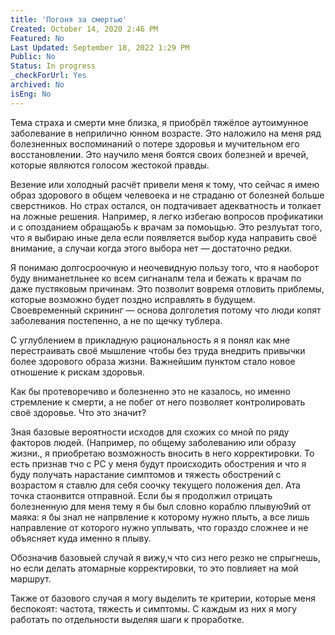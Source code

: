 ```yaml
---
title: 'Погоня за смертью'
Created: October 14, 2020 2:46 PM
Featured: No
Last Updated: September 18, 2022 1:29 PM
Public: No
Status: In progress
_checkForUrl: Yes
archived: No
isEng: No
---
```


Тема страха и смерти мне близка, я приобрёл тяжёлое аутоимунное заболевание в неприлично юнном возрасте. Это наложило на меня ряд болезненных воспоминаний о потере здоровья и мучительном его восстановлении. Это научило меня боятся своих болезней и вречей, которые являются голосом жестокой правды.

Везение или холодный расчёт привели меня к тому, что сейчас я имею образ здорового в общем челевоека и не страданю от болезней больше сверстников. Но страх остался, он подтачивает адекватность и толкает на ложные решения. Например, я легко избегаю вопросов профикатики и с опозданием обращаю5ь к врачам за помоьщью. Это резлуьтат того, что я выбираю иные дела если появляется выбор куда направить своё внимание, а случаи когда этого выбора нет — достаточно редки.

Я понимаю долгосроочную и неочевидную пользу того, что я наоборот буду вниманетльнее ко всем сигнаналм тела и бежать к врачам по даже пустяковым причинам. Это позволит вовремя отловить приблемы, которые возможно будет поздно исправлять в будущем. Своевременный скрининг — основа долголетия потому что люди копят заболевания постепенно, а не по щечку тублера.

С углублением в прикладную рациональность я  я понял как мне перестраивать своё мышление чтобы без труда внедрить привычки более здорового образа жизни. Важнейшим пунктом стало новое отношение к рискам здоровья.

Как бы протеворечиво и болезненно это не казалось, но именно стремление к смерти, а не побег от него позволяет контролировать своё здоровье. Что это значит?

Зная базовые вероятности исходов для схожих со мной по ряду факторов людей. (Например, по общему заболеванию или образу жизни.,  я приобретаю возможность вносить в него корректировки. То есть признав тчо с РС у меня будут происходить обострения и что я буду получать нарастание симптомов и тяжесть обострений с возрастом я ставлю для себя соочку текущего положения дел. Ата точка стаонвится отправной. Если бы я продолжил отрицать болезненную для меня тему я бы был словно кораблю плывую9ий от маяка: я бы знал не напрвление к которому нужно плыть, а все лишь направление от которого нужно уплывать, что гораздо сложнее и не объясняет куда именно я плыву.

Обозначив базовыей случай я вижу,ч что сиз него резко не спрыгнешь, но если делать атомарные корректировки, то это повлияет на мой маршрут.

Также от базового случая я могу выделить те критерии, которые меня беспокоят: частота, тяжесть и симптомы. С каждым из них я могу работать по отдельности выделяя шаги к проработке.